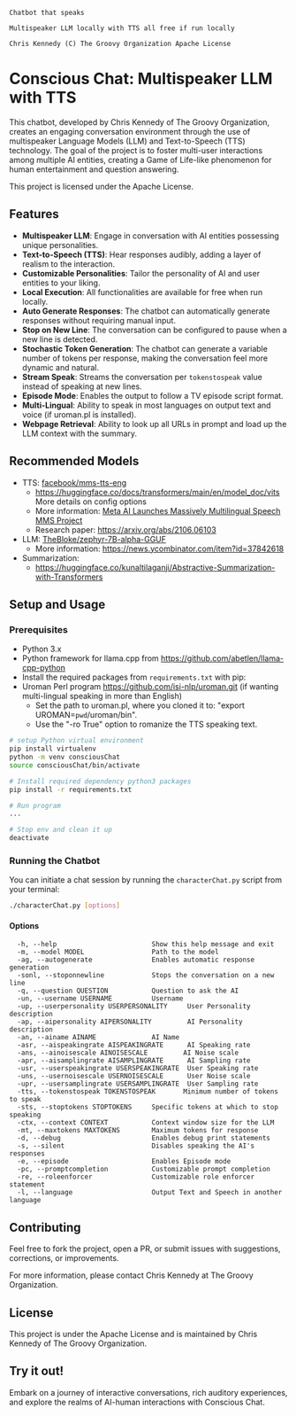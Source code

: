 ```
Chatbot that speaks

Multispeaker LLM locally with TTS all free if run locally

Chris Kennedy (C) The Groovy Organization Apache License
```
# Conscious Chat: Multispeaker LLM with TTS

This chatbot, developed by Chris Kennedy of The Groovy Organization, creates an engaging conversation environment through the use of multispeaker Language Models (LLM) and Text-to-Speech (TTS) technology. The goal of the project is to foster multi-user interactions among multiple AI entities, creating a Game of Life-like phenomenon for human entertainment and question answering.

This project is licensed under the Apache License.

## Features

- **Multispeaker LLM**: Engage in conversation with AI entities possessing unique personalities.
- **Text-to-Speech (TTS)**: Hear responses audibly, adding a layer of realism to the interaction.
- **Customizable Personalities**: Tailor the personality of AI and user entities to your liking.
- **Local Execution**: All functionalities are available for free when run locally.
- **Auto Generate Responses**: The chatbot can automatically generate responses without requiring manual input.
- **Stop on New Line**: The conversation can be configured to pause when a new line is detected.
- **Stochastic Token Generation**: The chatbot can generate a variable number of tokens per response, making the conversation feel more dynamic and natural.
- **Stream Speak**: Streams the conversation per `tokenstospeak` value instead of speaking at new lines.
- **Episode Mode**: Enables the output to follow a TV episode script format.
- **Multi-Lingual**: Ability to speak in most languages on output text and voice (if uroman.pl is installed).
- **Webpage Retrieval**: Ability to look up all URLs in prompt and load up the LLM context with the summary.


## Recommended Models

- TTS: [facebook/mms-tts-eng](https://huggingface.co/facebook/mms-tts-eng)
    - https://huggingface.co/docs/transformers/main/en/model_doc/vits More details on config options
    - More information: [Meta AI Launches Massively Multilingual Speech MMS Project](https://www.marktechpost.com/2023/05/30/meta-ai-launches-massively-multilingual-speech-mms-project-introducing-speech-to-text-text-to-speech-and-more-for-1000-languages/)
    - Research paper: https://arxiv.org/abs/2106.06103
- LLM: [TheBloke/zephyr-7B-alpha-GGUF](https://huggingface.co/TheBloke/zephyr-7B-alpha-GGUF)
    - More information: https://news.ycombinator.com/item?id=37842618
- Summarization:
    - https://huggingface.co/kunaltilaganji/Abstractive-Summarization-with-Transformers

## Setup and Usage

### Prerequisites

- Python 3.x
- Python framework for llama.cpp from https://github.com/abetlen/llama-cpp-python
- Install the required packages from `requirements.txt` with pip:
- Uroman Perl program https://github.com/isi-nlp/uroman.git (if wanting multi-lingual speaking in more than English)
    - Set the path to uroman.pl, where you cloned it to: "export UROMAN=`pwd`/uroman/bin".
    - Use the "-ro True" option to romanize the TTS speaking text.

```bash
# setup Python virtual environment
pip install virtualenv
python -m venv consciousChat
source consciousChat/bin/activate

# Install required dependency python3 packages
pip install -r requirements.txt

# Run program
...

# Stop env and clean it up
deactivate
```

### Running the Chatbot

You can initiate a chat session by running the `characterChat.py` script from your terminal:

```bash
./characterChat.py [options]
```

#### Options

```plaintext
  -h, --help                        Show this help message and exit
  -m, --model MODEL                 Path to the model
  -ag, --autogenerate               Enables automatic response generation
  -sonl, --stoponnewline            Stops the conversation on a new line
  -q, --question QUESTION           Question to ask the AI
  -un, --username USERNAME          Username
  -up, --userpersonality USERPERSONALITY     User Personality description
  -ap, --aipersonality AIPERSONALITY         AI Personality description
  -an, --ainame AINAME              AI Name
  -asr, --aispeakingrate AISPEAKINGRATE      AI Speaking rate
  -ans, --ainoisescale AINOISESCALE         AI Noise scale
  -apr, --aisamplingrate AISAMPLINGRATE      AI Sampling rate
  -usr, --userspeakingrate USERSPEAKINGRATE  User Speaking rate
  -uns, --usernoisescale USERNOISESCALE      User Noise scale
  -upr, --usersamplingrate USERSAMPLINGRATE  User Sampling rate
  -tts, --tokenstospeak TOKENSTOSPEAK       Minimum number of tokens to speak
  -sts, --stoptokens STOPTOKENS     Specific tokens at which to stop speaking
  -ctx, --context CONTEXT           Context window size for the LLM
  -mt, --maxtokens MAXTOKENS        Maximum tokens for response
  -d, --debug                       Enables debug print statements
  -s, --silent                      Disables speaking the AI's responses
  -e, --episode                     Enables Episode mode
  -pc, --promptcompletion           Customizable prompt completion
  -re, --roleenforcer               Customizable role enforcer statement
  -l, --language                    Output Text and Speech in another language
```

## Contributing

Feel free to fork the project, open a PR, or submit issues with suggestions, corrections, or improvements.

For more information, please contact Chris Kennedy at The Groovy Organization.

## License

This project is under the Apache License and is maintained by Chris Kennedy of The Groovy Organization.

## Try it out!

Embark on a journey of interactive conversations, rich auditory experiences, and explore the realms of AI-human interactions with Conscious Chat.
